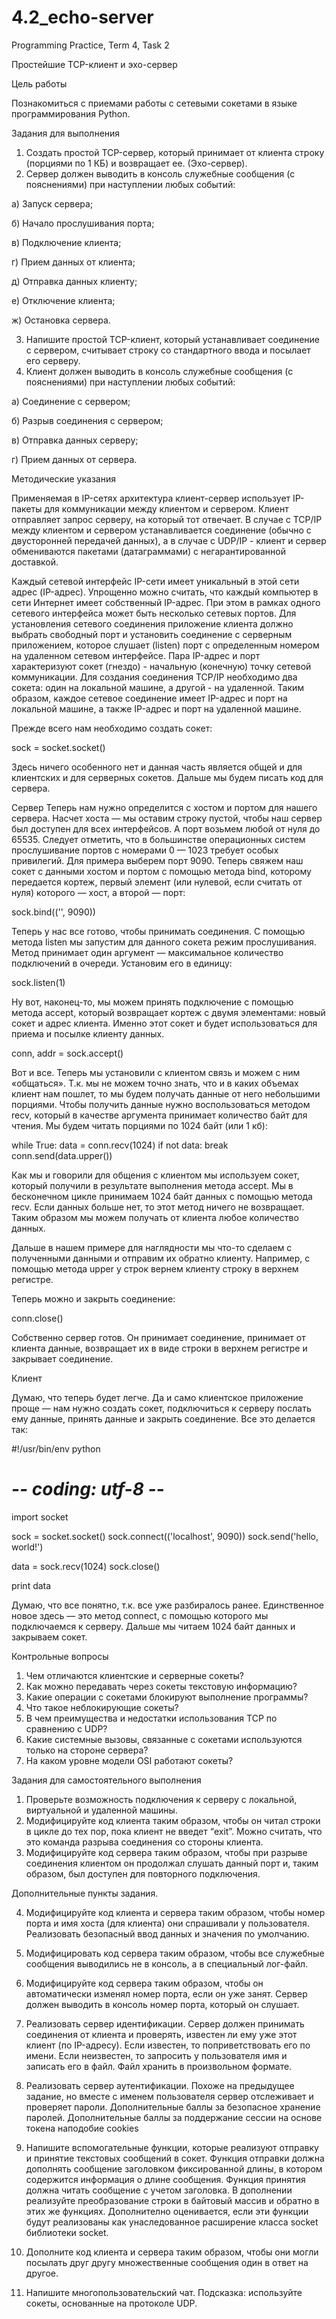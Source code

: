 # 4.2_echo-server
Programming Practice, Term 4, Task 2

Простейшие TCP-клиент и эхо-сервер

Цель работы

Познакомиться с приемами работы с сетевыми сокетами в языке программирования Python.

Задания для выполнения

1. Создать простой TCP-сервер, который принимает от клиента строку (порциями по 1 КБ) и возвращает ее. (Эхо-сервер).
2. Сервер должен выводить в консоль служебные сообщения (с пояснениями) при наступлении любых событий:

а) Запуск сервера;

б) Начало прослушивания порта;

в) Подключение клиента;

г) Прием данных от клиента;

д) Отправка данных клиенту;

е) Отключение клиента;

ж) Остановка сервера.

3. Напишите простой TCP-клиент, который устанавливает соединение с сервером, считывает строку со стандартного ввода и посылает его серверу.
4. Клиент должен выводить в консоль служебные сообщения (с пояснениями) при наступлении любых событий:

а) Соединение с сервером;

б) Разрыв соединения с сервером;

в) Отправка данных серверу;

г) Прием данных от сервера.

Методические указания

Применяемая в IP-сетях архитектура клиент-сервер использует IP-пакеты для коммуникации между клиентом и сервером. Клиент отправляет запрос серверу, на который тот отвечает. В случае с TCP/IP между клиентом и сервером устанавливается соединение (обычно с двусторонней передачей данных), а в случае с UDP/IP - клиент и сервер обмениваются пакетами (датаграммами) с негарантированной доставкой.

Каждый сетевой интерфейс IP-сети имеет уникальный в этой сети адрес (IP-адрес). Упрощенно можно считать, что каждый компьютер в сети Интернет имеет собственный IP-адрес. При этом в рамках одного сетевого интерфейса может быть несколько сетевых портов. Для установления сетевого соединения приложение клиента должно выбрать свободный порт и установить соединение с серверным приложением, которое слушает (listen) порт с определенным номером на удаленном сетевом интерфейсе. Пара IP-адрес и порт характеризуют сокет (гнездо) - начальную (конечную) точку сетевой коммуникации. Для создания соединения TCP/IP необходимо два сокета: один на локальной машине, а другой - на удаленной. Таким образом, каждое сетевое соединение имеет IP-адрес и порт на локальной машине, а также IP-адрес и порт на удаленной машине.

Прежде всего нам необходимо создать сокет:

sock = socket.socket()

Здесь ничего особенного нет и данная часть является общей и для клиентских и для серверных сокетов. Дальше мы будем писать код для сервера.

Сервер
Теперь нам нужно определится с хостом и портом для нашего сервера. Насчет хоста — мы оставим строку пустой, чтобы наш сервер был доступен для всех интерфейсов. А порт возьмем любой от нуля до 65535. Следует отметить, что в большинстве операционных систем прослушивание портов с номерами 0 — 1023 требует особых привилегий. Для примера выберем порт 9090. Теперь свяжем наш сокет с данными хостом и портом с помощью метода bind, которому передается кортеж, первый элемент (или нулевой, если считать от нуля) которого — хост, а второй — порт:

sock.bind(('', 9090))

Теперь у нас все готово, чтобы принимать соединения. С помощью метода listen мы запустим для данного сокета режим прослушивания. Метод принимает один аргумент — максимальное количество подключений в очереди. Установим его в единицу:

sock.listen(1)

Ну вот, наконец-то, мы можем принять подключение с помощью метода accept, который возвращает кортеж с двумя элементами: новый сокет и адрес клиента. Именно этот сокет и будет использоваться для приема и посылке клиенту данных.

conn, addr = sock.accept()

Вот и все. Теперь мы установили с клиентом связь и можем с ним «общаться». Т.к. мы не можем точно знать, что и в каких объемах клиент нам пошлет, то мы будем получать данные от него небольшими порциями. Чтобы получить данные нужно воспользоваться методом recv, который в качестве аргумента принимает количество байт для чтения. Мы будем читать порциями по 1024 байт (или 1 кб):

while True:
     data = conn.recv(1024)
     if not data:
         break
     conn.send(data.upper())
     
Как мы и говорили для общения с клиентом мы используем сокет, который получили в результате выполнения метода accept. Мы в бесконечном цикле принимаем 1024 байт данных с помощью метода recv. Если данных больше нет, то этот метод ничего не возвращает. Таким образом мы можем получать от клиента любое количество данных.

Дальше в нашем примере для наглядности мы что-то сделаем с полученными данными и отправим их обратно клиенту. Например, с помощью метода upper у строк вернем клиенту строку в верхнем регистре.

Теперь можно и закрыть соединение:

conn.close()

Собственно сервер готов. Он принимает соединение, принимает от клиента данные, возвращает их в виде строки в верхнем регистре и закрывает соединение.

Клиент

Думаю, что теперь будет легче. Да и само клиентское приложение проще — нам нужно создать сокет, подключиться к серверу послать ему данные, принять данные и закрыть соединение. Все это делается так:

#!/usr/bin/env python
# -*- coding: utf-8 -*-

import socket

sock = socket.socket()
sock.connect(('localhost', 9090))
sock.send('hello, world!')

data = sock.recv(1024)
sock.close()

print data

Думаю, что все понятно, т.к. все уже разбиралось ранее. Единственное новое здесь — это метод connect, с помощью которого мы подключаемся к серверу. Дальше мы читаем 1024 байт данных и закрываем сокет.

Контрольные вопросы

1. Чем отличаются клиентские и серверные сокеты?
2. Как можно передавать через сокеты текстовую информацию?
3. Какие операции с сокетами блокируют выполнение программы?
4. Что такое неблокирующие сокеты?
5. В чем преимущества и недостатки использования TCP по сравнению с UDP?
6. Какие системные вызовы, связанные с сокетами используются только на стороне сервера?
7. На каком уровне модели OSI работают сокеты?

Задания для самостоятельного выполнения

1. Проверьте возможность подключения к серверу с локальной, виртуальной и удаленной машины.
2. Модифицируйте код клиента таким образом, чтобы он читал строки в цикле до тех пор, пока клиент не введет “exit”. Можно считать, что это команда разрыва соединения со стороны клиента.
3. Модифицируйте код сервера таким образом, чтобы при разрыве соединения клиентом он продолжал слушать данный порт и, таким образом, был доступен для повторного подключения.

Дополнительные пункты задания.

4. Модифицируйте код клиента и сервера таким образом, чтобы номер порта и имя хоста (для клиента) они спрашивали у пользователя. Реализовать безопасный ввод данных и значения по умолчанию.

5. Модифицировать код сервера таким образом, чтобы все служебные сообщения выводились не в консоль, а в специальный лог-файл.

6. Модифицируйте код сервера таким образом, чтобы он автоматически изменял номер порта, если он уже занят. Сервер должен выводить в консоль номер порта, который он слушает.

7. Реализовать сервер идентификации. Сервер должен принимать соединения от клиента и проверять, известен ли ему уже этот клиент (по IP-адресу). Если известен, то поприветствовать его по имени. Если неизвестен, то запросить у пользователя имя и записать его в файл. Файл хранить в произвольном формате.

8. Реализовать сервер аутентификации. Похоже на предыдущее задание, но вместе с именем пользователя сервер отслеживает и проверяет пароли. Дополнительные баллы за безопасное хранение паролей. Дополнительные баллы за поддержание сессии на основе токена наподобие cookies

9. Напишите вспомогательные функции, которые реализуют отправку и принятие текстовых сообщений в сокет. Функция отправки должна дополнять сообщение заголовком фиксированной длины, в котором содержится информация о длине сообщения. Функция принятия должна читать сообщение с учетом заголовка. В дополнении реализуйте преобразование строки в байтовый массив и обратно в этих же функциях. Дополнително оценивается, если эти функции будут реализованы как унаследованное расширение класса socket библиотеки socket.

10. Дополните код клиента и сервера таким образом, чтобы они могли посылать друг другу множественные сообщения один в ответ на другое.

11. Напишите многопользовательский чат. Подсказка: используйте сокеты, основанные на протоколе UDP.
